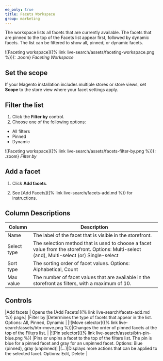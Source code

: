 ```yaml
---
ee_only: true
title: Facets Workspace
group: marketing
---
```


The workspace lists all facets that are currently available. The facets that are pinned to the top of the Facets list appear first, followed by dynamic facets. The list can be filtered to show all, pinned, or dynamic facets.

![Faceting workspace]({% link live-search/assets/faceting-workspace.png %}){: .zoom}
_Faceting Workspace_

## Set the scope

If your Magento installation includes multiple stores or store views, set **Scope** to the store view where your facet settings apply.

## Filter the list

1. Click the **Filter by** control.
1. Choose one of the following options:

  -  All filters
  -  Pinned
  -  Dynamic

![Faceting workspace]({% link live-search/assets/facets-filter-by.png %}){: .zoom}
_Filter by_

## Add a facet

1. Click **Add facets**.  

1. See [Add Facets]({% link live-search/facets-add.md %}) for instructions.

## Column Descriptions 

|Column |Description |
|--- |--- |
|Name |The label of the facet that is visible in the storefront. |
|Select type | The selection method that is used to choose a facet value from the storefront. Options: Multi-select (and), Multi-select (or) Single-select |
|Sort type |The sorting order of facet values. Options: Alphabetical, Count |
|Max value |The number of facet values that are available in the storefront as filters, with a maximum of 10. |

## Controls 

|Add facets | Opens the [Add Facets]({% link live-search/facets-add.md %}) page.|
|Filter by |Determines the type of facets that appear in the list. Options: All, Pinned, Dynamic |
|![Move selector]({% link live-search/assets/btn-move.png %})|Changes the order of pinned facets at the top of the Filters list. |
|![Pin selector]({% link live-search/assets/btn-pin-blue.png %}) |Pins or unpins a facet to the top of the filters list. The pin is blue for a pinned facet and gray for an unpinned facet. Options: Blue (pinned), gray (unpinned)|
|(...)|Displays more actions that can be applied to the selected facet. Options: Edit, Delete |
